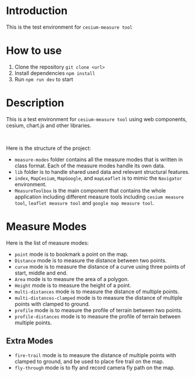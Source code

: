 # Introduction
This is the test environment for `cesium-measure tool`

# How to use
1. Clone the repository `git clone <url>`
2. Install dependencies `npm install`
3. Run `npm run dev` to start 

# Description
This is a test environment for `cesium-measure tool` using web components, cesium, chart.js and other libraries.

<br />

Here is the structure of the project:
- `measure-modes` folder contains all the measure modes that is written in class format. Each of the measure modes handle its own data.
- `lib` folder is to handle shared used data and relevant structural features.
- `index`, `MapCesium`, `MapGoogle`, and `mapLeaflet` is to mimic the `Navigator` environment.
- `MeasureToolbox` is the main component that contains the whole application including different measure tools including `cesium measure tool`, `leaflet measure tool` and `google map measure tool`.



# Measure Modes
Here is the list of measure modes:
- `point` mode is to bookmark a point on the map.
- `Distance` mode is to measure the distance between two points.
- `curve` mode is to measure the distance of a curve using three points of start, middle and end.
- `Area` mode is to measure the area of a polygon.
- `Height` mode is to measure the height of a point.
- `multi-distances` mode is to measure the distance of multiple points. 
- `multi-distances-clamped` mode is to measure the distance of multiple points with clamped to ground.
- `profile` mode is to measure the profile of terrain between two points.
- `profile-distances` mode is to measure the profile of terrain between multiple points.

## Extra Modes
- `fire-trail` mode is to measure the distance of multiple points with clamped to ground, and be used to place fire trail on the map.
- `fly-through` mode is to fly and record camera fly path on the map.


